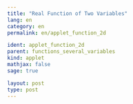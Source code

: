```yaml
---
title: "Real Function of Two Variables"
lang: en
category: en
permalink: en/applet_function_2d

ident: applet_function_2d
parent: functions_several_variables
kind: applet
mathjax: false
sage: true

layout: post
type: post
---
```


<div class="sage"><script type="text/x-sage">

var('x y')
@interact
def _(f = input_box(default=(x**4+y**4)/(x**2+y**2)), xrange = slider(1, 10, 1, 3), yrange = slider(1, 10, 1, 3)):
    show(plot3d(f, (x,-xrange,xrange), (y,-yrange,yrange)))

</script></div>